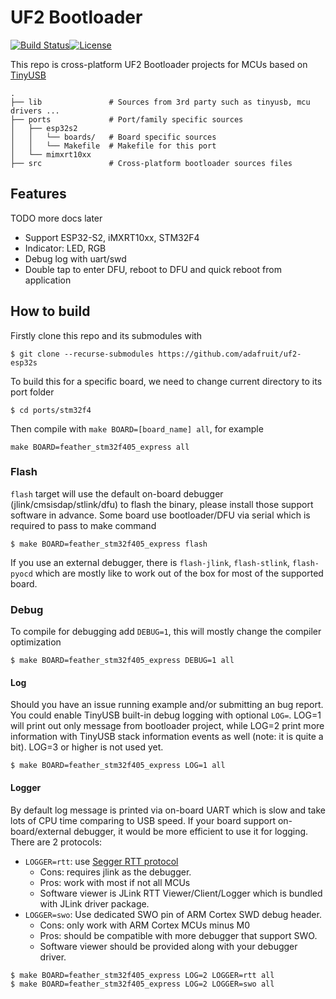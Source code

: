 # UF2 Bootloader

[![Build Status](https://github.com/adafruit/uf2-esp32s/workflows/Build/badge.svg)](https://github.com/adafruit/uf2-esp32s/actions)[![License](https://img.shields.io/badge/license-MIT-brightgreen.svg)](https://opensource.org/licenses/MIT)

This repo is cross-platform UF2 Bootloader projects for MCUs based on [TinyUSB](https://github.com/hathach/tinyusb)

```
.
├── lib               # Sources from 3rd party such as tinyusb, mcu drivers ...
├── ports             # Port/family specific sources
│   ├── esp32s2       
│   │   └── boards/   # Board specific sources
│   │   └── Makefile  # Makefile for this port
│   └── mimxrt10xx         
├── src               # Cross-platform bootloader sources files
```

## Features

TODO more docs later

- Support ESP32-S2, iMXRT10xx, STM32F4
- Indicator: LED, RGB
- Debug log with uart/swd
- Double tap to enter DFU, reboot to DFU and quick reboot from application

## How to build

Firstly clone this repo and its submodules with 

``` 
$ git clone --recurse-submodules https://github.com/adafruit/uf2-esp32s
```

To build this for a specific board, we need to change current directory to its port folder

```
$ cd ports/stm32f4
```

Then compile with `make BOARD=[board_name] all`, for example

```
make BOARD=feather_stm32f405_express all
```

### Flash

`flash` target will use the default on-board debugger (jlink/cmsisdap/stlink/dfu) to flash the binary, please install those support software in advance. Some board use bootloader/DFU via serial which is required to pass to make command

```
$ make BOARD=feather_stm32f405_express flash
```

If you use an external debugger, there is `flash-jlink`, `flash-stlink`, `flash-pyocd` which are mostly like to work out of the box for most of the supported board.

### Debug

To compile for debugging add `DEBUG=1`, this will mostly change the compiler optimization

```
$ make BOARD=feather_stm32f405_express DEBUG=1 all
```

#### Log

Should you have an issue running example and/or submitting an bug report. You could enable TinyUSB built-in debug logging with optional `LOG=`. LOG=1 will print out only message from bootloader project, while LOG=2 print more information with TinyUSB stack information events as well (note: it is quite a bit). LOG=3 or higher is not used yet. 

```
$ make BOARD=feather_stm32f405_express LOG=1 all
```

#### Logger

By default log message is printed via on-board UART which is slow and take lots of CPU time comparing to USB speed. If your board support on-board/external debugger, it would be more efficient to use it for logging. There are 2 protocols: 

- `LOGGER=rtt`: use [Segger RTT protocol](https://www.segger.com/products/debug-probes/j-link/technology/about-real-time-transfer/)   
  - Cons: requires jlink as the debugger.
  - Pros: work with most if not all MCUs
  - Software viewer is JLink RTT Viewer/Client/Logger which is bundled with JLink driver package.
- `LOGGER=swo`: Use dedicated SWO pin of ARM Cortex SWD debug header.
  - Cons: only work with ARM Cortex MCUs minus M0
  - Pros: should be compatible with more debugger that support SWO.
  - Software viewer should be provided along with your debugger driver.

```
$ make BOARD=feather_stm32f405_express LOG=2 LOGGER=rtt all
$ make BOARD=feather_stm32f405_express LOG=2 LOGGER=swo all
```
